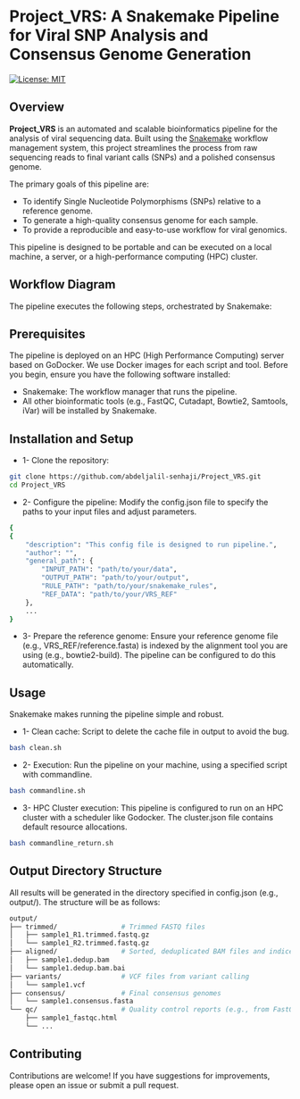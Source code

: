 # Project_VRS: A Snakemake Pipeline for Viral SNP Analysis and Consensus Genome Generation

[![License: MIT](https://img.shields.io/badge/License-MIT-yellow.svg)](https://opensource.org/licenses/MIT)

## Overview

**Project_VRS** is an automated and scalable bioinformatics pipeline for the analysis of viral sequencing data. Built using the [Snakemake](https://snakemake.readthedocs.io/) workflow management system, this project streamlines the process from raw sequencing reads to final variant calls (SNPs) and a polished consensus genome.

The primary goals of this pipeline are:
- To identify Single Nucleotide Polymorphisms (SNPs) relative to a reference genome.
- To generate a high-quality consensus genome for each sample.
- To provide a reproducible and easy-to-use workflow for viral genomics.

This pipeline is designed to be portable and can be executed on a local machine, a server, or a high-performance computing (HPC) cluster.

## Workflow Diagram

The pipeline executes the following steps, orchestrated by Snakemake:

## Prerequisites

The pipeline is deployed on an HPC (High Performance Computing) server based on GoDocker. We use Docker images for each script and tool.
Before you begin, ensure you have the following software installed:

- Snakemake: The workflow manager that runs the pipeline.
- All other bioinformatic tools (e.g., FastQC, Cutadapt, Bowtie2, Samtools, iVar) will be installed by Snakemake.

## Installation and Setup
* 1- Clone the repository: 
```bash
git clone https://github.com/abdeljalil-senhaji/Project_VRS.git
cd Project_VRS
```
* 2- Configure the pipeline:
Modify the config.json file to specify the paths to your input files and adjust parameters.
```bash
{
{
    "description": "This config file is designed to run pipeline.",
    "author": "",
    "general_path": {
        "INPUT_PATH": "path/to/your/data",
        "OUTPUT_PATH": "path/to/your/output",
        "RULE_PATH": "path/to/your/snakemake_rules",
        "REF_DATA": "path/to/your/VRS_REF"
    },
    ... 
}
```

* 3- Prepare the reference genome:
Ensure your reference genome file (e.g., VRS_REF/reference.fasta) is indexed by the alignment tool you are using (e.g., bowtie2-build). The pipeline can be configured to do this automatically.

## Usage

Snakemake makes running the pipeline simple and robust.

* 1- Clean cache:
Script to delete the cache file in output to avoid the bug.
```bash
bash clean.sh
```
* 2- Execution:
Run the pipeline on your machine, using a specified script with commandline.
```bash
bash commandline.sh
```
* 3- HPC Cluster execution:
This pipeline is configured to run on an HPC cluster with a scheduler like Godocker. The cluster.json file contains default resource allocations.
```bash
bash commandline_return.sh
```

## Output Directory Structure
All results will be generated in the directory specified in config.json (e.g., output/). The structure will be as follows:


```bash
output/
├── trimmed/                # Trimmed FASTQ files
│   ├── sample1_R1.trimmed.fastq.gz
│   └── sample1_R2.trimmed.fastq.gz
├── aligned/                # Sorted, deduplicated BAM files and indices
│   ├── sample1.dedup.bam
│   └── sample1.dedup.bam.bai
├── variants/               # VCF files from variant calling
│   └── sample1.vcf
├── consensus/              # Final consensus genomes
│   └── sample1.consensus.fasta
└── qc/                     # Quality control reports (e.g., from FastQC)
    ├── sample1_fastqc.html
    └── ...
```

## Contributing
Contributions are welcome! If you have suggestions for improvements, please open an issue or submit a pull request.